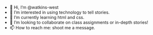 - 👋 Hi, I’m @watkins-west
- 👀 I’m interested in using technology to tell stories.
- 🌱 I’m currently learning html and css.
- 💞️ I’m looking to collaborate on class assignments or in-depth stories!
- 📫 How to reach me: shoot me a message.

<!---
watkins-west/watkins-west is a ✨ special ✨ repository because its `README.md` (this file) appears on your GitHub profile.
You can click the Preview link to take a look at your changes.
--->
